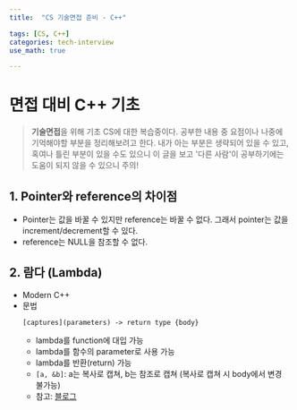 ```yaml
---
title:	"CS 기술면접 준비 - C++"

tags: [CS, C++]
categories: tech-interview
use_math: true

---
```

# 면접 대비 C++ 기초

> **기술면접**을 위해 기초 CS에 대한 복습중이다.
공부한 내용 중 요점이나 나중에 기억해야할 부분을 정리해보려고 한다.
내가 아는 부분은 생략되어 있을 수 있고, 혹여나 틀린 부분이 있을 수도 있으니 이 글을 보고 '다른 사람'이 공부하기에는 도움이 되지 않을 수 있으니 주의!


## 1. Pointer와 reference의 차이점
- Pointer는 값을 바꿀 수 있지만 reference는 바꿀 수 없다. 그래서 pointer는 값을 increment/decrement할 수 있다.
- reference는 NULL을 참조할 수 없다.

## 2. 람다 (Lambda)
- Modern C++
- 문법
  ```
  [captures](parameters) -> return type {body}
  ```
  - lambda를 function에 대입 가능
  - lambda를 함수의 parameter로 사용 가능
  - lambda를 반환(return) 가능
  - `` [a, &b] ``: a는 복사로 캡쳐, b는 참조로 캡쳐 (복사로 캡쳐 시 body에서 변경 불가능)
  - 참고: [블로그](https://blog.koriel.kr/modern-cpp-lambdayi-teugjinggwa-sayongbeob/)
